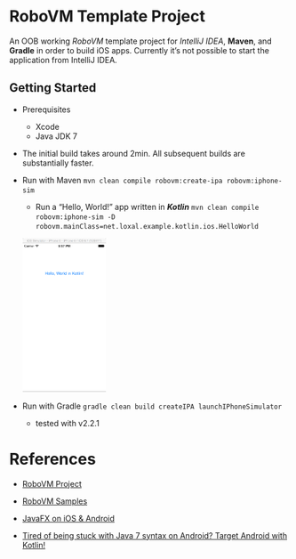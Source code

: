 # RoboVM Template Project
An OOB working *RoboVM* template project for *IntelliJ IDEA*, **Maven**, and **Gradle** in order to build iOS apps.
Currently it’s not possible to start the application from IntelliJ IDEA.

## Getting Started
* Prerequisites
	* Xcode
	* Java JDK 7

* The initial build takes around 2min.
	All subsequent builds are substantially faster.

* Run with Maven `mvn clean compile robovm:create-ipa robovm:iphone-sim`
	* Run a “Hello, World!” app written in ***Kotlin***
	`mvn clean compile robovm:iphone-sim -D robovm.mainClass=net.loxal.example.kotlin.ios.HelloWorld`

	<img src="hello-world-ios-robovm-kotlin.png" alt="“Hello, World!” in Kotlin" title="“Hello, World!” in Kotlin"
	width="150" height="276">


* Run with Gradle `gradle clean build createIPA launchIPhoneSimulator`
	* tested with v2.2.1

# References
* [RoboVM Project](http://www.robovm.com)
* [RoboVM Samples](https://github.com/robovm/robovm-samples)
* [JavaFX on iOS & Android](http://javafxports.org)

* [Tired of being stuck with Java 7 syntax on Android? Target Android with Kotlin!](http://kotlinlang.org)